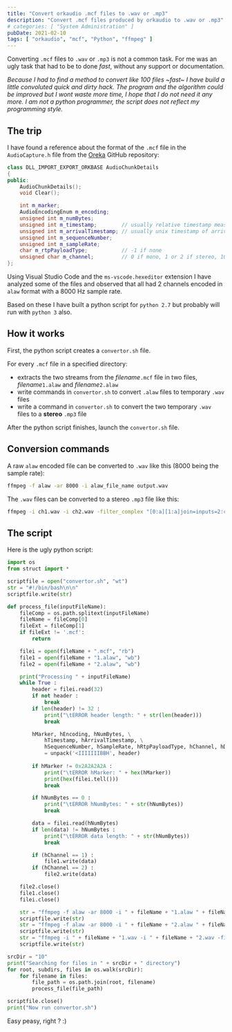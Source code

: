 ```yaml
---
title: "Convert orkaudio .mcf files to .wav or .mp3"
description: "Convert .mcf files produced by orkaudio to .wav or .mp3"
# categories: [ "System Administration" ]
pubDate: 2021-02-10
tags: [ "orkaudio", "mcf", "Python", "ffmpeg" ]
---
```


Converting `.mcf` files to `.wav` or `.mp3` is not a common task. For me was an ugly task that had to be to done *fast*, without any support or documentation.

*Because I had to find a method to convert like 100 files ~fast~ I have build a little convoluted quick and dirty hack. The program and the algorithm could be improved but I wont waste more time, I hope that I do not need it any more. I am not a python programmer, the script does not reflect my programming style.*

## The trip

I have found a reference about the format of the `.mcf` file in the `AudioCapture.h` file from the [Oreka](https://github.com/voiceip/oreka) GitHub repository:

```cpp
class DLL_IMPORT_EXPORT_ORKBASE AudioChunkDetails
{
public:
    AudioChunkDetails();
    void Clear();

    int m_marker;
    AudioEncodingEnum m_encoding;
    unsigned int m_numBytes;
    unsigned int m_timestamp;        // usually relative timestamp measured in samples
    unsigned int m_arrivalTimestamp; // usually unix timestamp of arrival
    unsigned int m_sequenceNumber;
    unsigned int m_sampleRate;
    char m_rtpPayloadType;           // -1 if none
    unsigned char m_channel;         // 0 if mono, 1 or 2 if stereo, 100 if we have separated multiple channels
};
```

Using Visual Studio Code and the `ms-vscode.hexeditor` extension I have analyzed some of the files and observed that all had 2 channels encoded in `alaw` format with a 8000 Hz sample rate.

Based on these I have built a python script for `python 2.7` but probably will run with `python 3` also.

## How it works

First, the python script creates a `convertor.sh` file.

For every `.mcf` file in a specified directory:

- extracts the two streams from the *filename*`.mcf` file in two files, *filename*`1.alaw` and *filename*`2.alaw`
- write commands in `convertor.sh` to convert `.alaw` files to temporary `.wav` files
- write a command in `convertor.sh` to convert the two temporary `.wav` files to a **stereo** `.mp3` file

After the python script finishes, launch the `convertor.sh` file.

## Conversion commands

A raw `alaw` encoded file can be converted to `.wav` like this (8000 being the sample rate):

```sh
ffmpeg -f alaw -ar 8000 -i alaw_file_name output.wav
```

The `.wav` files can be converted to a stereo `.mp3` file like this:

```sh
ffmpeg -i ch1.wav -i ch2.wav -filter_complex "[0:a][1:a]join=inputs=2:channel_layout=stereo[a]" -map "[a]" output.mp3
```

## The script

Here is the ugly python script:

```py
import os
from struct import *

scriptfile = open("convertor.sh", "wt")
str = "#!/bin/bash\n\n"
scriptfile.write(str)

def process_file(inputFileName):
    fileComp = os.path.splitext(inputFileName)
    fileName = fileComp[0]
    fileExt = fileComp[1]
    if fileExt != '.mcf':
        return

    filei = open(fileName + ".mcf", "rb")
    file1 = open(fileName + "1.alaw", "wb")
    file2 = open(fileName + "2.alaw", "wb")

    print("Processing " + inputFileName)
    while True :           
        header = filei.read(32)
        if not header :
            break
        if len(header) != 32 :
            print("\tERROR header length: " + str(len(header)))
            break

        hMarker, hEncoding, hNumBytes, \
            hTimestamp, hArrivalTimestamp, \
            hSequenceNumber, hSampleRate, hRtpPayloadType, hChannel, hDumb \
            = unpack('<IIIIIIIBBH', header)
        
        if hMarker != 0x2A2A2A2A :
            print("\tERROR hMarker: " + hex(hMarker))
            print(hex(filei.tell()))
            break

        if hNumBytes == 0 :
            print("\tERROR hNumBytes: " + str(hNumBytes))
            break

        data = filei.read(hNumBytes)
        if len(data) != hNumBytes :
            print("\tERROR data length: " + str(hNumBytes))
            break

        if (hChannel == 1) :
            file1.write(data)
        if (hChannel == 2) :
            file2.write(data)

    file2.close()
    file1.close()
    filei.close()

    str = "ffmpeg -f alaw -ar 8000 -i " + fileName + "1.alaw " + fileName + "1.wav\n"
    scriptfile.write(str)
    str = "ffmpeg -f alaw -ar 8000 -i " + fileName + "2.alaw " + fileName + "2.wav\n"
    scriptfile.write(str)
    str = "ffmpeg -i " + fileName + "1.wav -i " + fileName + "2.wav -filter_complex \"[0:a][1:a]join=inputs=2:channel_layout=stereo[a]\" -map \"[a]\" " + os.path.basename(fileName) + ".mp3\n"
    scriptfile.write(str)

srcDir = "10"
print("Searching for files in " + srcDir + " directory")
for root, subdirs, files in os.walk(srcDir):
    for filename in files:
        file_path = os.path.join(root, filename)
        process_file(file_path)

scriptfile.close()
print("Now run convertor.sh")
```

Easy peasy, right ? :)
